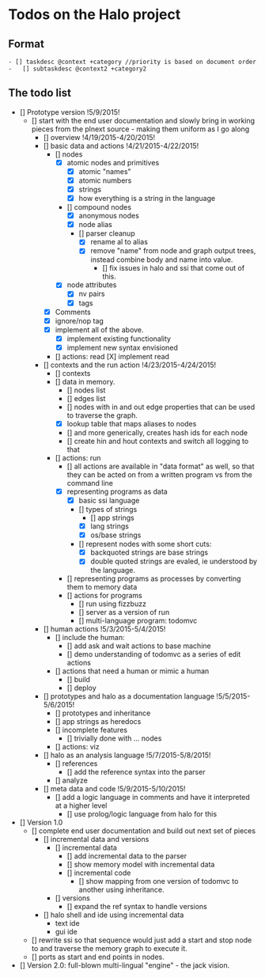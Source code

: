 Todos on the Halo project
==========================

Format
------
	- [] taskdesc @context +category //priority is based on document order
	- 	[] subtaskdesc @context2 +category2

The todo list
-------------

- [] Prototype version !5/9/2015!
	- [] start with the end user documentation and slowly bring in working pieces from the plnext source - making them uniform as I go along
		- [] overview !4/19/2015-4/20/2015!
		- [] basic data and actions !4/21/2015-4/22/2015!
			- [] nodes
				- [X] atomic nodes and primitives
					- [X] atomic "names"
					- [X] atomic numbers
					- [X] strings
					- [X] how everything is a string in the language
				- [] compound nodes
					- [X] anonymous nodes
					- [X] node alias
					- [] parser cleanup
						- [X] rename al to alias
						- [X] remove "name" from node and graph output trees, instead combine body and name into value.
							- [] fix issues in halo and ssi that come out of this.
				- [X] node attributes
					- [X] nv pairs
					- [X] tags
			- [X] Comments
			- [X] ignore/nop tag
			- [X] implement all of the above.
				- [X] implement existing functionality
				- [X] implement new syntax envisioned
			- [] actions: read
				[X] implement read
		- [] contexts and the run action !4/23/2015-4/24/2015!
			- [] contexts 
			- [] data in memory.
				- [] nodes list
				- [] edges list
				- [] nodes with in and out edge properties that can be used to traverse the graph.
				- [X] lookup table that maps aliases to nodes
				- [] and more generically, creates hash ids for each node
				- [] create hin and hout contexts and switch all logging to that
			- [] actions: run
				- [] all actions are available in "data format" as well, so that they can be acted on from a written program vs from the command line
				- [X] representing programs as data
					- [X] basic ssi language
					- [] types of strings
						- [] app strings
						- [X] lang strings
						- [X] os/base strings
					- [] represent nodes with some short cuts: 
						- [X] backquoted strings are base strings
						- [X] double quoted strings are evaled, ie understood by the language. 
				- [] representing programs as processes by converting them to memory data
				- [] actions for programs
					- [] run using fizzbuzz
					- [] server as a version of run
					- [] multi-language program: todomvc
		- [] human actions !5/3/2015-5/4/2015!
			- [] include the human:
				- [] add ask and wait actions to base machine
				- [] demo understanding of todomvc as a series of edit actions
			- [] actions that need a human or mimic a human
				- [] build
				- [] deploy
		- [] prototypes and halo as a documentation language !5/5/2015-5/6/2015!
			- [] prototypes and inheritance
			- [] app strings as heredocs
			- [] incomplete features
				- [] trivially done with ... nodes
			- [] actions: viz
		- [] halo as an analysis language !5/7/2015-5/8/2015!
			- [] references
				- [] add the reference syntax into the parser
			- [] analyze
		- [] meta data and code !5/9/2015-5/10/2015!
			- [] add a logic language in comments and have it interpreted at a higher level
				- [] use prolog/logic language from halo for this
- [] Version 1.0
	- [] complete end user documentation and build out next set of pieces
		- [] incremental data and versions
			- [] incremental data
				- [] add incremental data to the parser
				- [] show memory model with incremental data
				- [] incremental code
					- [] show mapping from one version of todomvc to another using inheritance.
			- [] versions
				- [] expand the ref syntax to handle versions
		- [] halo shell and ide using incremental data
			- text ide
			- gui ide
	- [] rewrite ssi so that sequence would just add a start and stop node to and traverse the memory graph to execute it.
	- [] ports as start and end points in nodes.
- [] Version 2.0: full-blown multi-lingual "engine" - the jack vision.
